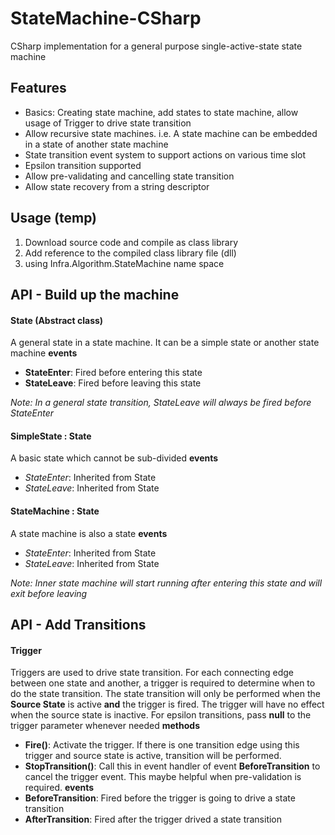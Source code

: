 # StateMachine-CSharp
CSharp implementation for a general purpose single-active-state state machine

## Features
- Basics: Creating state machine, add states to state machine, allow usage of Trigger to drive state transition
- Allow recursive state machines. i.e. A state machine can be embedded in a state of another state machine
- State transition event system to support actions on various time slot
- Epsilon transition supported
- Allow pre-validating and cancelling state transition
- Allow state recovery from a string descriptor 

## Usage (temp)
1. Download source code and compile as class library
2. Add reference to the compiled class library file (dll)
3. using Infra.Algorithm.StateMachine name space

## API - Build up the machine
#### State (Abstract class)
A general state in a state machine. It can be a simple state or another state machine
**events**
- **StateEnter**: Fired before entering this state
- **StateLeave**: Fired before leaving this state

*Note: In a general state transition, StateLeave will always be fired before StateEnter*
#### SimpleState : State
A basic state which cannot be sub-divided
**events**
- *StateEnter*: Inherited from State
- *StateLeave*: Inherited from State
#### StateMachine : State
A state machine is also a state
**events**
- *StateEnter*: Inherited from State
- *StateLeave*: Inherited from State

*Note: Inner state machine will start running after entering this state and will exit before leaving*
## API - Add Transitions
#### Trigger
Triggers are used to drive state transition. For each connecting edge between one state and another, a trigger is required to determine when to do the state transition. The state transition will only be performed when the **Source State** is active **and** the trigger is fired. The trigger will have no effect when the source state is inactive. For epsilon transitions, pass **null** to the trigger parameter whenever needed
**methods**
- **Fire()**: Activate the trigger. If there is one transition edge using this trigger and source state is active, transition will be performed.
- **StopTransition()**: Call this in event handler of event **BeforeTransition** to cancel the trigger event. This maybe helpful when pre-validation is required.
**events**
- **BeforeTransition**: Fired before the trigger is going to drive a state transition
- **AfterTransition**: Fired after the trigger drived a state transition
